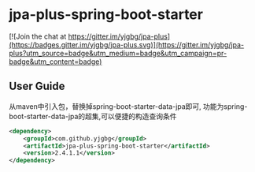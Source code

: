 # jpa-plus-spring-boot-starter

[![Join the chat at https://gitter.im/yjgbg/jpa-plus](https://badges.gitter.im/yjgbg/jpa-plus.svg)](https://gitter.im/yjgbg/jpa-plus?utm_source=badge&utm_medium=badge&utm_campaign=pr-badge&utm_content=badge)

## User Guide
从maven中引入包，替换掉spring-boot-starter-data-jpa即可,
功能为spring-boot-starter-data-jpa的超集,可以便捷的构造查询条件
```xml
<dependency>
    <groupId>com.github.yjgbg</groupId>
    <artifactId>jpa-plus-spring-boot-starter</artifactId>
    <version>2.4.1.1</version>
</dependency>
```